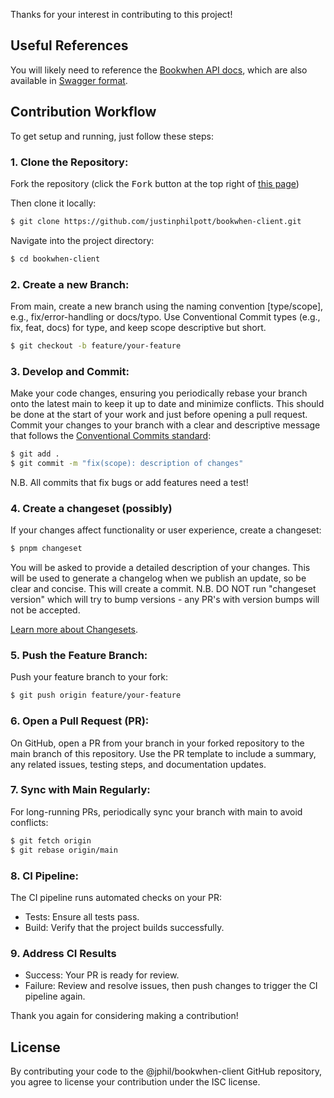 Thanks for your interest in contributing to this project!

## Useful References

You will likely need to reference the [Bookwhen API docs](https://api.bookwhen.com/v2), which are also available in [Swagger format](https://petstore.swagger.io/?url=https://api.bookwhen.com/v2/openapi.yaml).

## Contribution Workflow

To get setup and running, just follow these steps:

### 1. Clone the Repository:  
   Fork the repository (click the <kbd>Fork</kbd> button at the top right of
   [this page](https://github.com/jphil/bookwhen-client)) 

   Then clone it locally:
   
   ```bash
   $ git clone https://github.com/justinphilpott/bookwhen-client.git
   ```  
   
   Navigate into the project directory:
   
   ```bash
   $ cd bookwhen-client
   ```

### 2. Create a new Branch:  
   From main, create a new branch using the naming convention [type/scope], e.g., fix/error-handling or docs/typo. Use Conventional Commit types (e.g., fix, feat, docs) for type, and keep scope descriptive but short.
   
   ```bash
   $ git checkout -b feature/your-feature
   ```
   
### 3. Develop and Commit:
   Make your code changes, ensuring you periodically rebase your branch onto the latest main to keep it up to date and minimize conflicts. This should be done at the start of your work and just before opening a pull request. Commit your changes to your branch with a clear and descriptive message that follows the [Conventional Commits standard](https://www.conventionalcommits.org):

   ```bash
   $ git add .
   $ git commit -m "fix(scope): description of changes"
   ``` 

   N.B. All commits that fix bugs or add features need a test!

### 4. Create a changeset (possibly)
   If your changes affect functionality or user experience, create a changeset:
   
   ```bash
   $ pnpm changeset
   ```

   You will be asked to provide a detailed description of your changes. This will be used to generate a changelog when we publish an update, so be clear and concise. This will create a commit. N.B. DO NOT run "changeset version" which will try to bump versions - any PR's with version bumps will not be accepted.

   [Learn more about Changesets](https://github.com/atlassian/changesets/tree/master/packages/cli).

### 5. Push the Feature Branch:  
   Push your feature branch to your fork:
   
   ```bash
   $ git push origin feature/your-feature
   ```

### 6. Open a Pull Request (PR):  
   On GitHub, open a PR from your branch in your forked repository to the main branch of this repository. Use the PR template to include a summary, any related issues, testing steps, and documentation updates.

### 7. Sync with Main Regularly:  
   For long-running PRs, periodically sync your branch with main to avoid conflicts:
   
   ```bash
   $ git fetch origin
   $ git rebase origin/main
   ```

### 8. CI Pipeline:  
   The CI pipeline runs automated checks on your PR:

   - Tests: Ensure all tests pass.
   - Build: Verify that the project builds successfully.

### 9. Address CI Results
   - Success: Your PR is ready for review.
   - Failure: Review and resolve issues, then push changes to trigger the CI pipeline again.

Thank you again for considering making a contribution!

## License

By contributing your code to the @jphil/bookwhen-client GitHub repository, you agree to license your contribution under the ISC license.
